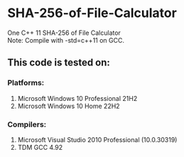 # SHA-256-of-File-Calculator
One C++ 11 SHA-256 of File Calculator  
Note: Compile with -std=c++11 on GCC.
## This code is tested on:  
### Platforms:  
1. Microsoft Windows 10 Professional 21H2
2. Microsoft Windows 10 Home 22H2
### Compilers:
1. Microsoft Visual Studio 2010 Professional (10.0.30319)
2. TDM GCC 4.92
